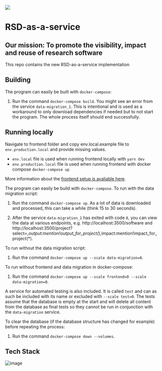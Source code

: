 ![](https://user-images.githubusercontent.com/4195550/136156498-736f915f-7623-43d2-8678-f30b06563a38.png)
# RSD-as-a-service

## Our mission: To promote the visibility, impact and reuse of research software

This repo contains the new RSD-as-a-service implementation

## Building

The program can easily be built with `docker-compose`:

1. Run the command `docker-compose build`. You might see an error from the service `data-migration_1`. This is intentional and is used as a workaround to only download dependencies if needed but to not start the program. The whole process itself should end successfully.

## Running locally

Navigate to frontend folder and copy env.local.example file to `env.production.local` and provide missing values.

- `env.local` file is used when running frontend locally with `yarn dev`
- `env.production.local` file is used when running frontend with docker compose `docker-compose up`

More information about the [frontend setup is avaliable here](frontend/README.md).

The program can easily be build with `docker-compose`. To run with the data migration script:

1. Run the command `docker-compose up`. As a lot of data is downloaded and processed, this can take a while (think 15 to 30 seconds).

2. After the service `data-migration_1` has exited with code `0`, you can view the data at various endpoints, e.g. http://localhost:3500/software and http://localhost:3500/project?select=_,output:mention!output_for_project(_),impact:mention!impact_for_project(\*).

To run without the data migration script:

1. Run the command `docker-compose up --scale data-migration=0`.

To run without frontend and data migration in docker-compose:

1. Run the command `docker-compose up --scale frontend=0 --scale data-migration=0`.

A service for automated testing is also included. It is called `test` and can as such be included with its name or excluded with `--scale test=0`. The tests assume that the database is empty at the start and will delete all content from the database as final tests so they cannot be run in conjunction with the `data-migration` service.

To clear the database (if the database structure has changed for example) before repeating the process:

1. Run the command `docker-compose down --volumes`.

## Tech Stack
![image](https://user-images.githubusercontent.com/4195550/147217992-0ae7fd21-e775-4b9d-ba5a-b4f50576936f.png)


